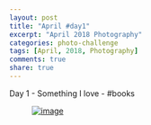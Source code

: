 ```yaml
---
layout: post
title: "April #day1"
excerpt: "April 2018 Photography"
categories: photo-challenge
tags: [April, 2018, Photography]
comments: true
share: true
---
```

Day 1 - Something I love - #books


<figure>
	<a href="/images/photo-challenge/may-2018/day1.jpg"><img src="{{site.url}}/images/photo-challenge/may-2018/day1.jpg" alt="image"></a>
</figure>
